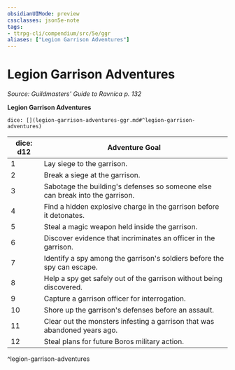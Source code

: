 ```yaml
---
obsidianUIMode: preview
cssclasses: json5e-note
tags:
- ttrpg-cli/compendium/src/5e/ggr
aliases: ["Legion Garrison Adventures"]
---
```

# Legion Garrison Adventures
*Source: Guildmasters' Guide to Ravnica p. 132* 

**Legion Garrison Adventures**

`dice: [](legion-garrison-adventures-ggr.md#^legion-garrison-adventures)`

| dice: d12 | Adventure Goal |
|-----------|----------------|
| 1 | Lay siege to the garrison. |
| 2 | Break a siege at the garrison. |
| 3 | Sabotage the building's defenses so someone else can break into the garrison. |
| 4 | Find a hidden explosive charge in the garrison before it detonates. |
| 5 | Steal a magic weapon held inside the garrison. |
| 6 | Discover evidence that incriminates an officer in the garrison. |
| 7 | Identify a spy among the garrison's soldiers before the spy can escape. |
| 8 | Help a spy get safely out of the garrison without being discovered. |
| 9 | Capture a garrison officer for interrogation. |
| 10 | Shore up the garrison's defenses before an assault. |
| 11 | Clear out the monsters infesting a garrison that was abandoned years ago. |
| 12 | Steal plans for future Boros military action. |
^legion-garrison-adventures